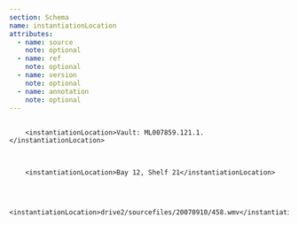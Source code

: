 ```yaml
---
section: Schema
name: instantiationLocation
attributes:
  - name: source
    note: optional
  - name: ref
    note: optional
  - name: version
    note: optional
  - name: annotation
    note: optional
---
```


<pre>
  <code>
    &lt;instantiationLocation&gt;Vault: ML007859.121.1.&lt;/instantiationLocation&gt;
  </code>
</pre>

<pre>
  <code>
    &lt;instantiationLocation&gt;Bay 12, Shelf 21&lt;/instantiationLocation&gt;
  </code>
</pre>

<pre>
  <code>
    &lt;instantiationLocation&gt;drive2/sourcefiles/20070910/458.wmv&lt;/instantiationLocation&gt;
  </code>
</pre>
